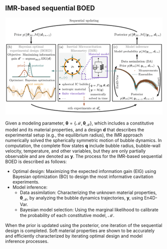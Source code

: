 ## IMR-based sequential BOED

![overview](overview.png)

Given a modeling parameter, $`\mathbf{\theta}=\{\mathcal{M},\, \mathbf{\theta}_{\mathcal{M}}\}`$, which includes a constitutive model and its material properties, and a design $\mathbf{d}$ that describes the experimental setup (e.g., the equilibrium radius), the IMR approach numerically solved the spherically symmetric motion of bubble dynamics. In computation, the complete flow states $\mathbf{q}$ include bubble radius, bubble-wall velocity, temperature, and other variables, but they are only partially observable and are denoted as $\mathbf{y}$. The process for the IMR-based sequential BOED is described as follows:
* Optimal design: Maximizing the expected information gain (EIG) using Bayesian optimization (BO) to design the most informative cavitation experiments.
* Model inference:
  * Data assimilation: Characterizing the unknown material properties, $\mathbf{\theta}_{\mathcal{M}}$, by analyzing the bubble dynamics trajectories, $\mathbf{y}$, using En4D-Var.
  * Bayesian model selection: Using the marginal likelihood to calibrate the probability of each constitutive model, $\mathcal{M}$.
    
When the prior is updated using the posterior, one iteration of the sequential design is completed. Soft material properties are shown to be accurately and efficiently characterized by iterating optimal design and model inference processes.
